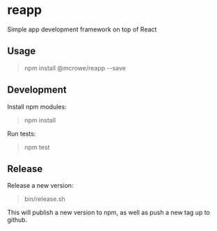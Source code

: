 # reapp

Simple app development framework on top of React

## Usage

> npm install @mcrowe/reapp --save

## Development

Install npm modules:

> npm install

Run tests:

> npm test

## Release

Release a new version:

> bin/release.sh

This will publish a new version to npm, as well as push a new tag up to github.
